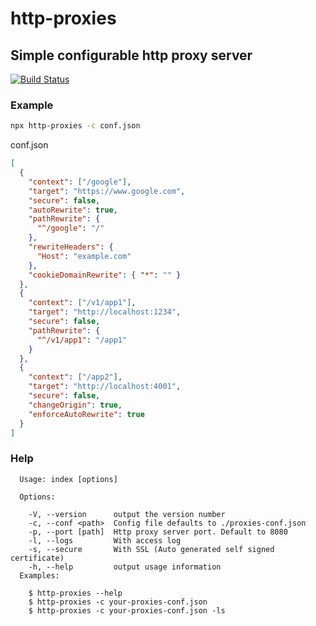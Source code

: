 # http-proxies

## Simple configurable http proxy server

[![Build Status](https://travis-ci.org/kepennar/http-proxies.svg?branch=master)](https://travis-ci.org/kepennar/http-proxies)

### Example

```bash
npx http-proxies -c conf.json
```

conf.json

```json
[
  {
    "context": ["/google"],
    "target": "https://www.google.com",
    "secure": false,
    "autoRewrite": true,
    "pathRewrite": {
      "^/google": "/"
    },
    "rewriteHeaders": {
      "Host": "example.com"
    },
    "cookieDomainRewrite": { "*": "" }
  },
  {
    "context": ["/v1/app1"],
    "target": "http://localhost:1234",
    "secure": false,
    "pathRewrite": {
      "^/v1/app1": "/app1"
    }
  },
  {
    "context": ["/app2"],
    "target": "http://localhost:4001",
    "secure": false,
    "changeOrigin": true,
    "enforceAutoRewrite": true
  }
]

```

### Help

```
  Usage: index [options]

  Options:

    -V, --version      output the version number
    -c, --conf <path>  Config file defaults to ./proxies-conf.json
    -p, --port [path]  Http proxy server port. Default to 8080
    -l, --logs         With access log
    -s, --secure       With SSL (Auto generated self signed certificate)
    -h, --help         output usage information
  Examples:

    $ http-proxies --help
    $ http-proxies -c your-proxies-conf.json
    $ http-proxies -c your-proxies-conf.json -ls
```
